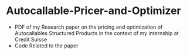# Autocallable-Pricer-and-Optimizer

- PDF of my Research paper on the pricing and optimization of Autocallables Structured Products in the context of my internship at Credit Suisse
- Code Related to the paper
